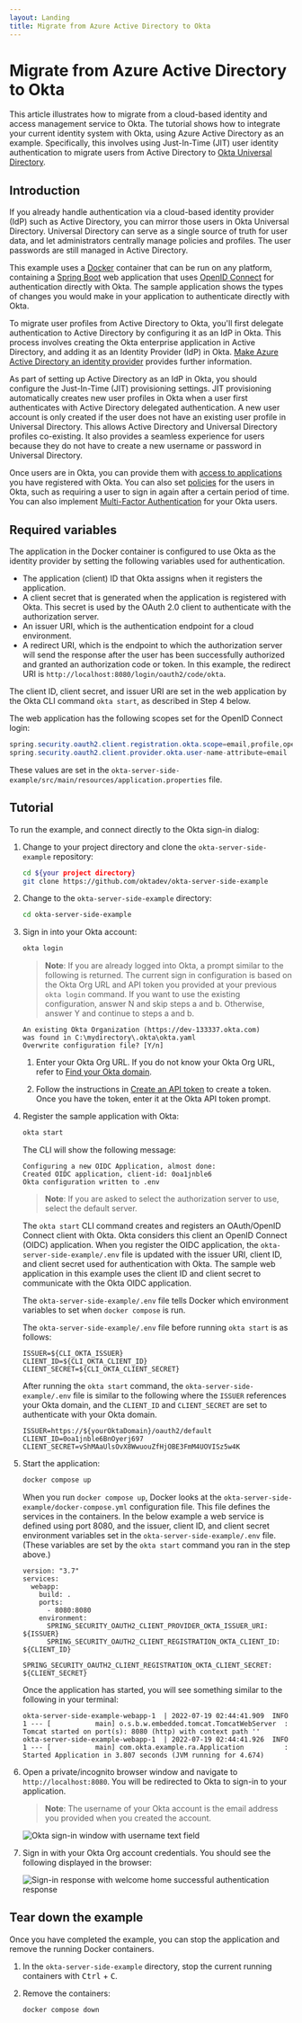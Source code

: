 ```yaml
---
layout: Landing
title: Migrate from Azure Active Directory to Okta
---
```


# Migrate from Azure Active Directory to Okta

This article illustrates how to migrate from a cloud-based identity and access management service to Okta. The tutorial shows how to integrate your current identity system with Okta, using Azure Active Directory as an example. Specifically, this involves using Just-In-Time (JIT) user identity authentication to migrate users from Active Directory to [Okta Universal Directory](https://www.okta.com/products/universal-directory/).

## Introduction

If you already handle authentication via a cloud-based identity provider (IdP) such as Active Directory, you can mirror those users in Okta Universal Directory. Universal Directory can serve as a single source of truth for user data, and let administrators centrally manage policies and profiles. The user passwords are still managed in Active Directory.

This example uses a [Docker](https://www.docker.com/) container that can be run on any platform, containing a [Spring Boot](https://spring.io/projects/spring-boot) web application that uses [OpenID Connect](/docs/concepts/oauth-openid/#openid-connect) for authentication directly with Okta. The sample application shows the types of changes you would make in your application to authenticate directly with Okta.

To migrate user profiles from Active Directory to Okta, you'll first delegate authentication to Active Directory by configuring it as an IdP in Okta. This process involves creating the Okta enterprise application in Active Directory, and adding it as an Identity Provider (IdP) in Okta. [Make Azure Active Directory an identity provider](https://help.okta.com/en-us/Content/Topics/Provisioning/azure/azure-identify-identity-provider.htm#Update) provides further information.

As part of setting up Active Directory as an IdP in Okta, you should configure the Just-In-Time (JIT) provisioning settings. JIT provisioning automatically creates new user profiles in Okta when a user first authenticates with Active Directory delegated authentication. A new user account is only created if the user does not have an existing user profile in Universal Directory. This allows Active Directory and Universal Directory profiles co-existing. It also provides a seamless experience for users because they do not have to create a new username or password in Universal Directory.

Once users are in Okta, you can provide them with [access to applications](https://help.okta.com/oie/en-us/Content/Topics/Apps/Apps_Apps.htm) you have registered with Okta. You can also set [policies](https://developer.okta.com/docs/concepts/policies/#what-are-policies) for the users in Okta, such as requiring a user to sign in again after a certain period of time. You can also implement [Multi-Factor Authentication](https://help.okta.com/oie/en-us/Content/Topics/identity-engine/authenticators/about-authenticators.htm) for your Okta users.

## Required variables

The application in the Docker container is configured to use Okta as the identity provider by setting the following variables used for authentication.

* The application (client) ID that Okta assigns when it registers the application.
* A client secret that is generated when the application is registered with Okta. This secret is used by the OAuth 2.0 client to authenticate with the authorization server.
* An issuer URI, which is the authentication endpoint for a cloud environment.
* A redirect URI, which is the endpoint to which the authorization server will send the response after the user has been successfully authorized and granted an authorization code or token. In this example, the redirect URI is `http://localhost:8080/login/oauth2/code/okta`.

The client ID, client secret, and issuer URI are set in the web application by the Okta CLI command `okta start`, as described in Step 4 below.

The web application has the following scopes set for the OpenID Connect login:

```java
spring.security.oauth2.client.registration.okta.scope=email,profile,openid
spring.security.oauth2.client.provider.okta.user-name-attribute=email
```

These values are set in the `okta-server-side-example/src/main/resources/application.properties` file.

## Tutorial

To run the example, and connect directly to the Okta sign-in dialog:

1. Change to your project directory and clone the `okta-server-side-example` repository:

   ```bash
   cd ${your project directory}
   git clone https://github.com/oktadev/okta-server-side-example
   ```

2. Change to the `okta-server-side-example` directory:

   ```bash
   cd okta-server-side-example
   ```

3. Sign in into your Okta account:

   ```bash
   okta login
   ```

   > **Note**:  If you are already logged into Okta, a prompt similar to the following is returned. The current sign in configuration is based on the Okta Org URL and API token you provided at your previous `okta login` command.  If you want to use the existing configuration, answer N and skip steps a and b. Otherwise, answer Y and continue to steps a and b.

   ```
   An existing Okta Organization (https://dev-133337.okta.com)
   was found in C:\mydirectory\.okta\okta.yaml
   Overwrite configuration file? [Y/n]
   ```

   1. Enter your Okta Org URL. If you do not know your Okta Org URL, refer to [Find your Okta domain](https://developer.okta.com/docs/guides/find-your-domain/main/).

   2. Follow the instructions in [Create an API token](https://developer.okta.com/docs/guides/create-an-api-token/main/) to create a token. Once you have the token, enter it at the Okta API token prompt.

4. Register the sample application with Okta:

   ```bash
   okta start
   ```

   The CLI will show the following message:

   ```
   Configuring a new OIDC Application, almost done:
   Created OIDC application, client-id: 0oa1jnble6
   Okta configuration written to .env
   ```

   > **Note**: If you are asked to select the authorization server to use, select the default server.

   The `okta start` CLI command creates and registers an OAuth/OpenID Connect client with Okta. Okta considers this client an OpenID Connect (OIDC) application. When you register the OIDC application, the `okta-server-side-example/.env` file is updated with the issuer URI, client ID, and client secret used for authentication with Okta. The sample web application in this example uses the client ID and client secret to communicate with the Okta OIDC application.

   The `okta-server-side-example/.env` file tells Docker which environment variables to set when `docker compose` is run.

   The `okta-server-side-example/.env` file before running `okta start` is as follows:

   ```
   ISSUER=${CLI_OKTA_ISSUER}
   CLIENT_ID=${CLI_OKTA_CLIENT_ID}
   CLIENT_SECRET=${CLI_OKTA_CLIENT_SECRET}
   ```

   After running the `okta start` command, the `okta-server-side-example/.env` file is similar to the following where the `ISSUER` references your Okta domain, and the `CLIENT_ID` and `CLIENT_SECRET` are set to authenticate with your Okta domain.

   ```
   ISSUER=https://${yourOktaDomain}/oauth2/default
   CLIENT_ID=0oa1jnble6BnOyerj697
   CLIENT_SECRET=vShMAaUlsOvX8WwuouZfHjOBE3FmM4UOVISz5w4K
   ```

5. Start the application:

   ```bash
   docker compose up
   ```

   When you run `docker compose up`, Docker looks at the `okta-server-side-example/docker-compose.yml` configuration file. This file defines the services in the containers. In the below example a web service is defined using port 8080, and the issuer, client ID, and client secret environment variables set in the `okta-server-side-example/.env` file. (These variables are set by the `okta start` command you ran in the step above.)

   ```
   version: "3.7"
   services:
     webapp:
       build: .
       ports:
         - 8080:8080
       environment:
         SPRING_SECURITY_OAUTH2_CLIENT_PROVIDER_OKTA_ISSUER_URI: ${ISSUER}
         SPRING_SECURITY_OAUTH2_CLIENT_REGISTRATION_OKTA_CLIENT_ID: ${CLIENT_ID}
         SPRING_SECURITY_OAUTH2_CLIENT_REGISTRATION_OKTA_CLIENT_SECRET: ${CLIENT_SECRET}
   ```

   Once the application has started, you will see something similar to the following in your terminal:

   ```
   okta-server-side-example-webapp-1  | 2022-07-19 02:44:41.909  INFO 1 --- [           main] o.s.b.w.embedded.tomcat.TomcatWebServer  : Tomcat started on port(s): 8080 (http) with context path ''
   okta-server-side-example-webapp-1  | 2022-07-19 02:44:41.926  INFO 1 --- [           main] com.okta.example.ra.Application          : Started Application in 3.807 seconds (JVM running for 4.674)
   ```

6. Open a private/incognito browser window and navigate to `http://localhost:8080`. You will be redirected to Okta to sign-in to your application.

   > **Note**: The username of your Okta account is the email address you provided when you created the account.

   <div class="half border">

   ![Okta sign-in window with username text field](/img/ra/directory-coexistence/ad-to-okta-sign-in.png)

   </div>

7. Sign in with your Okta Org account credentials. You should see the following displayed in the browser:

   <div class="full border">

   ![Sign-in response with welcome home successful authentication response](/img/ra/directory-coexistence/ad-to-okta-signin-response.jpg)

   </div>

## Tear down the example

Once you have completed the example, you can stop the application and remove the running Docker containers.

1. In the `okta-server-side-example` directory, stop the current running containers with <kbd>Ctrl</kbd> + <kbd>C</kbd>.

2. Remove the containers:

   ```bash
   docker compose down
   ```